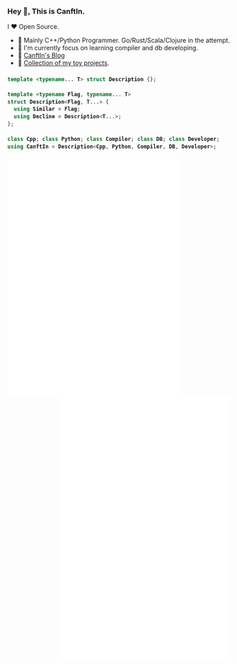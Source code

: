 ### Hey 👋, This is CanftIn.

I ❤ Open Source.

* 🌟 Mainly C++/Python Programmer. Go/Rust/Scala/Clojure in the attempt.
* 🌱 I'm currently focus on learning compiler and db developing.
* 💬 [CanftIn's Blog](https://CanftIn.com)
* 🍚 [Collection of my toy projects](https://github.com/MatrixWood).
<h4>

```cpp
template <typename... T> struct Description {};

template <typename Flag, typename... T>
struct Description<Flag, T...> {
  using Similar = Flag;
  using Decline = Description<T...>;
};

class Cpp; class Python; class Compiler; class DB; class Developer;
using CanftIn = Description<Cpp, Python, Compiler, DB, Developer>;
```
</h4>

[<img align="left" width="390" alt="🦑" src="/general.svg">](#)
[<img align="right" width="390" alt="🦑" src="/achievements.svg">](#)

<!--
![CanftIn's github stats1](https://github-readme-stats.vercel.app/api?username=canftin&show_icons=true&theme=radical&count_private=true)


[![Top Langs](https://github-readme-stats.vercel.app/api/top-langs/?username=canftin&layout=compact&theme=radical)](https://github.com/anuraghazra/github-readme-stats)
-->
